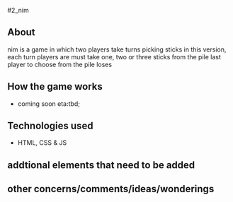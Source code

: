 #2_nim

## About
nim is a game in which two players take turns picking sticks
in this version, each turn players are must take one, two or three sticks from the pile
last player to choose from the pile loses

## How the game works
- coming soon eta:tbd;

## Technologies used
- HTML, CSS & JS

## addtional elements that need to be added


## other concerns/comments/ideas/wonderings
